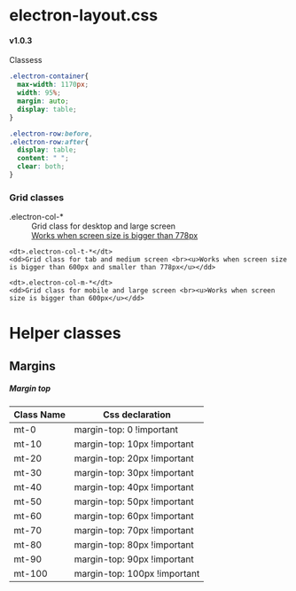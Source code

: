 # electron-layout.css
#### v1.0.3


Classess

```css
.electron-container{
  max-width: 1170px;
  width: 95%;
  margin: auto;
  display: table;
}
```

```css
.electron-row:before,
.electron-row:after{
  display: table;
  content: " ";
  clear: both;
}
```

### Grid classes

<dl>
    <dt>.electron-col-*</dt>
    <dd>Grid class for desktop and large screen <br><u>Works when screen size is bigger than 778px</u></dd>

    <dt>.electron-col-t-*</dt>
    <dd>Grid class for tab and medium screen <br><u>Works when screen size is bigger than 600px and smaller than 778px</u></dd>

    <dt>.electron-col-m-*</dt>
    <dd>Grid class for mobile and large screen <br><u>Works when screen size is bigger than 600px</u></dd>
</dl>


# Helper classes

## Margins

##### Margin top

| Class Name | Css declaration |
|--|--|
| mt-0 | margin-top: 0 !important |
| mt-10 | margin-top: 10px !important |
| mt-20 | margin-top: 20px !important |
| mt-30 | margin-top: 30px !important |
| mt-40 | margin-top: 40px !important |
| mt-50 | margin-top: 50px !important |
| mt-60 | margin-top: 60px !important |
| mt-70 | margin-top: 70px !important |
| mt-80 | margin-top: 80px !important |
| mt-90 | margin-top: 90px !important |
| mt-100 | margin-top: 100px !important |
